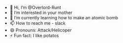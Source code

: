 - 👋 Hi, I’m @Overlord-Runt
- 👀 I’m interested in your mother
- 🌱 I’m currently learning how to make an atomic bomb
- 📫 How to reach me - slack
- 😄 Pronouns: Attack/Helicoper
- ⚡ Fun fact: I like potatos

<!---
Overlord-Runt/Overlord-Runt is a ✨ special ✨ repository because its `README.md` (this file) appears on your GitHub profile.
You can click the Preview link to take a look at your changes.
--->
